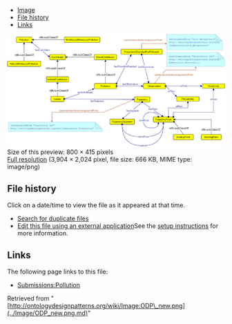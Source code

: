 * [Image](../Image/ODP_new.png.md#file)
* [File history](../Image/ODP_new.png.md#filehistory)
* [Links](../Image/ODP_new.png.md#filelinks)

[![Image:ODP new.png](../images/thumb/f/f8/ODP_new.png/800px-ODP_new.png)](../images/f/f8/ODP_new.png)  
Size of this preview: 800 × 415 pixels  
[Full resolution](../images/f/f8/ODP_new.png)‎ (3,904 × 2,024 pixel, file size: 666 KB, MIME type: image/png)

## File history

Click on a date/time to view the file as it appeared at that time.



  
* [Search for duplicate files](http://ontologydesignpatterns.org/wiki/Special:FileDuplicateSearch/ODP_new.png "Special:FileDuplicateSearch/ODP new.png")
* [Edit this file using an external application](http://ontologydesignpatterns.org/wiki/index.php?title=Image:ODP_new.png&action=edit&externaledit=true&mode=file "Image:ODP new.png")See the [setup instructions](http://www.mediawiki.org/wiki/Manual:External_editors "http://www.mediawiki.org/wiki/Manual:External_editors") for more information.

## Links



The following page links to this file:


* [Submissions:Pollution](../Submissions/Pollution.md "Submissions:Pollution")


Retrieved from "[http://ontologydesignpatterns.org/wiki/Image:ODP\_new.png](../Image/ODP_new.png.md)"